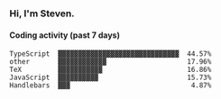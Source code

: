 ### Hi, I'm Steven.

#### Coding activity (past 7 days)
```
TypeScript  ▓▓▓▓▓▓▓▓▓▓▓▓▓▓▓▓▓▓▓▓▓▓▓▓▓▓▓▓▓▓  44.57%
other       ▓▓▓▓▓▓▓▓▓▓▓▓                    17.96%
TeX         ▓▓▓▓▓▓▓▓▓▓▓                     16.86%
JavaScript  ▓▓▓▓▓▓▓▓▓▓                      15.73%
Handlebars  ▓▓▓                              4.87%
```
